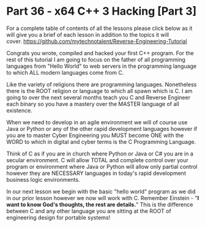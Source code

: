 # Part 36 - x64 C++ 3 Hacking \[Part 3\]

For a complete table of contents of all the lessons please click below as it will give you a brief of each lesson in addition to the topics it will cover.&nbsp;https://github.com/mytechnotalent/Reverse-Engineering-Tutorial

Congrats you wrote, compiled and hacked your first C++ program. For the rest of this tutorial I am going to focus on the father of all programming languages from "Hello World" to web servers in the programming language to which ALL modern languages come from C.

Like the variety of religions there are programming languages. Nonetheless there is the ROOT religion or language to which all spawn which is C. I am going to over the next several months teach you C and Reverse Engineer each binary so you have a mastery over the MASTER language of all existence.

When we need to develop in an agile environment we will of course use Java or Python or any of the other rapid development languages however if you are to master Cyber Engineering you MUST become ONE with the WORD to which in digital and cyber terms is the C Programming Language.

Think of C as if you are in church where Python or Java or C\# you are in a secular environment. C will allow TOTAL and complete control over your program or environment where Java or Python will allow only partial control however they are NECESSARY languages in today's rapid development business logic environments.

In our next lesson we begin with the basic "hello world" program as we did in our prior lesson however we now will work with C. Remember Einstein - "__I want to know God's thoughts, the rest are details.__" This is the difference between C and any other language you are sitting at the ROOT of engineering design for portable systems!